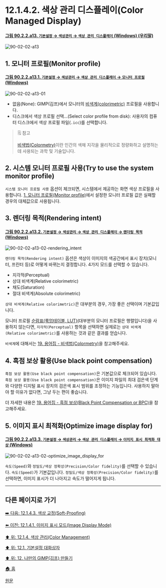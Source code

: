 # 12.1.4.2. 색상 관리 디스플레이(Color Managed Display)

<a id="90-02-02-a13"></a>

#### [그림 90.2.2.a13. `기본설정` → `색상관리` → `색상 관리 디스플레이` (Windows) (우리말)](./90-02-02-color-management.md#90-02-02-a13)
![90-02-02-a13](https://github.com/wonder13662/gimp/assets/15767104/8d5548c3-737e-4926-9ccf-5aa5b2f43571)

<a id="12-01-04-02-s1"></a>

## 1. 모니터 프로필(Monitor profile)

<a id="90-02-02-a13-01"></a>

#### [그림 90.2.2.a13.1. `기본설정` → `색상관리` → `색상 관리 디스플레이` → `모니터 프로필` (Windows)](./90-02-02-color-management.md#90-02-02-a13-01)
![90-02-02-a13-01](https://github.com/wonder13662/gimp/assets/15767104/1d039db4-1285-4af9-aa91-13a1a3706567)

- 없음(None): GIMP(김프)에서 모니터의 [비색계(colorimetric)](./19-glossaryx-colorimetric.md) 프로필을 사용합니다.
- 디스크에서 색상 프로필 선택…(Select color profile from disk): 사용자의 컴퓨터 디스크에서 색상 프로필 파일(`.icc`)를 선택합니다.

> 🗒️ 참고
>
> [비색법(Colormetry)](./19-glossaryx-colorimetric.md)이란 인간의 색채 지각을 물리적으로 정량화하고 설명하는 데 사용되는 과학 및 기술입니다.

<a id="12-01-04-02-s2"></a>

## 2. 시스템 모니터 프로필 사용(Try to use the system monitor profile)
`시스템 모니터 프로필 사용` 옵션이 체크되면, 시스템에서 제공하는 화면 색상 프로필을 사용합니다. [1. 모니터 프로필(Monitor profile)](./12-01-04-02-color_managed_display.md#12-01-04-02-s1)에서 설정한 모니터 프로필 값은 실패할 경우의 대체값으로 사용됩니다.

<a id="12-01-04-02-s3"></a>

## 3. 렌더링 목적(Rendering intent)

<a id="90-02-02-a13-02"></a>

#### [그림 90.2.2.a13.2. `기본설정` → `색상관리` → `색상 관리 디스플레이` → `렌더링 목적` (Windows)](./90-02-02-color-management.md#90-02-02-a13-02)
![90-02-02-a13-02-rendering_intent](https://github.com/wonder13662/gimp/assets/15767104/ca0d2f03-9751-4b65-8188-0ae55b653ac9)

`렌더링 목적(Rendering intent)` 옵션은 색상이 이미지의 색공간에서 표시 장치(모니터, 프린터 등)로 어떻게 바뀌는지 결정합니다. 4가지 모드를 선택할 수 있습니다.

- 지각적(Perceptual)
- 상대 비색계(Relative colorimetric)
- 채도(Saturation)
- 절대 비색계(Absolute colorimetric)

`상대 비색계(Relative colorimetric)`은 대부분의 경우, 가장 좋은 선택이며 기본값입니다.

모니터 프로필 [순람표(룩업테이블, LUT)](./19-glossaryx-lookup_table.md)(대부분의 모니터 프로필은 행렬입니다)을 사용하지 않는다면, `지각적(Perceptual)` 항목을 선택하면 실제로는 `상대 비색계(Relative colorimetric)`를 사용하는 것과 같은 결과를 얻습니다.

`비색계`에 대해서는 [19. 용어집 - 비색법(Colormetry)](./19-glossaryx-colorimetric.md)을 참고해주세요.

<a id="12-01-04-02-s4"></a>

## 4. 흑점 보상 활용(Use black point compensation)
`흑점 보상 활용(Use black point compensation)`은 기본값으로 체크되어 있습니다. `흑점 보상 활용(Use black point compensation)`은 이미지 파일의 최대 검은색 단계와 다양한 디지털 표시 장치의 검은색 표시 범위를 조정하는 기능입니다. 사용하지 말아야 할 이유가 없다면, 그냥 두는 편이 좋습니다.

더 자세한 내용은 [19. 용어집 - 흑점 보상(Black Point Compensation or BPC)](./19-glossaryx-black_point_compensation.md)을 참고해주세요.

[comment]: <> (TODO 흑점 보상 활용의 역할에 대해서 추가 설명해줄 필요가 있다)

<a id="12-01-04-02-s5"></a>

## 5. 이미지 표시 최적화(Optimize image display for)

<a id="90-02-02-a13-03"></a>

#### [그림 90.2.2.a13.3. `기본설정` → `색상관리` → `색상 관리 디스플레이` → `이미지 표시 최적화 대상` (Windows)](./90-02-02-color-management.md#90-02-02-a13-03)
![90-02-02-a13-02-optimize_image_display_for](https://github.com/wonder13662/gimp/assets/15767104/bb9643d2-bad0-4433-a234-e879f4754124)

`속도(Speed)`와 `정밀도/색상 정확성(Precision/Color fidelity)`를 선택할 수 있습니다. `속도(Speed)`가 기본값입니다. `정밀도/색상 정확성(Precision/Color fidelity)`를 선택하면, 이미지 표시가 더 나아지고 속도가 떨어지게 됩니다.

***

## 다른 페이지로 가기

[➡️ 다음: 12.1.4.3. 색상 교정(Soft-Proofing)](./12-01-04-03-soft_proofing.md)

[⬅️ 이전: 12.1.4.1. 이미지 표시 모드(Image Display Mode)](./12-01-04-01-image_display_mode.md)

[⬆️ 위: 12.1.4. 색상 관리(Color Management)](./12-01-04-00-color-management.md)

[⬆️ 위: 12.1. 기본설정 대화상자](./12-01-00-preference-dialog.md)

[⬆️ 위: 12. 나만의 GIMP(김프) 만들기](./12-00-enrich-my-gimp.md)

[🏠 홈](./00-home.md)

[원문](https://docs.gimp.org/2.10/ko/gimp-pimping.html#gimp-prefs-color-management)
